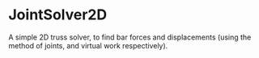 # JointSolver2D
 A simple 2D truss solver, to find bar forces and displacements (using the method of joints, and virtual work respectively).
